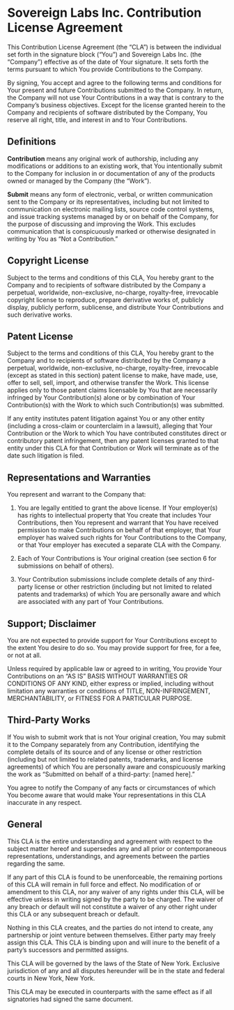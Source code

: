 # Sovereign Labs Inc. Contribution License Agreement

This Contribution License Agreement (the “CLA”) is between the individual set forth in the signature block (“You”) and Sovereign Labs Inc. (the “Company”) effective as of the date of Your signature. It sets forth the terms pursuant to which You provide Contributions to the Company. 

By signing, You accept and agree to the following terms and conditions for Your present and future Contributions submitted to the Company. In return, the Company will not use Your Contributions in a way that is contrary to the Company’s business objectives. Except for the license granted herein to the Company and recipients of software distributed by the Company, You reserve all right, title, and interest in and to Your Contributions.

## Definitions

**Contribution** means any original work of authorship, including any modifications or additions to an existing work, that You intentionally submit to the Company for inclusion in or documentation of any of the products owned or managed by the Company (the “Work”).

**Submit** means any form of electronic, verbal, or written communication sent to the Company or its representatives, including but not limited to communication on electronic mailing lists, source code control systems, and issue tracking systems managed by or on behalf of the Company, for the purpose of discussing and improving the Work. This excludes communication that is conspicuously marked or otherwise designated in writing by You as “Not a Contribution.”

## Copyright License

Subject to the terms and conditions of this CLA, You hereby grant to the Company and to recipients of software distributed by the Company a perpetual, worldwide, non-exclusive, no-charge, royalty-free, irrevocable copyright license to reproduce, prepare derivative works of, publicly display, publicly perform, sublicense, and distribute Your Contributions and such derivative works.

## Patent License

Subject to the terms and conditions of this CLA, You hereby grant to the Company and to recipients of software distributed by the Company a perpetual, worldwide, non-exclusive, no-charge, royalty-free, irrevocable (except as stated in this section) patent license to make, have made, use, offer to sell, sell, import, and otherwise transfer the Work. This license applies only to those patent claims licensable by You that are necessarily infringed by Your Contribution(s) alone or by combination of Your Contribution(s) with the Work to which such Contribution(s) was submitted.

If any entity institutes patent litigation against You or any other entity (including a cross-claim or counterclaim in a lawsuit), alleging that Your Contribution or the Work to which You have contributed constitutes direct or contributory patent infringement, then any patent licenses granted to that entity under this CLA for that Contribution or Work will terminate as of the date such litigation is filed.

## Representations and Warranties

You represent and warrant to the Company that:

1. You are legally entitled to grant the above license. If Your employer(s) has rights to intellectual property that You create that includes Your Contributions, then You represent and warrant that You have received permission to make Contributions on behalf of that employer, that Your employer has waived such rights for Your Contributions to the Company, or that Your employer has executed a separate CLA with the Company.
   
2. Each of Your Contributions is Your original creation (see section 6 for submissions on behalf of others).

3. Your Contribution submissions include complete details of any third-party license or other restriction (including but not limited to related patents and trademarks) of which You are personally aware and which are associated with any part of Your Contributions.

## Support; Disclaimer

You are not expected to provide support for Your Contributions except to the extent You desire to do so. You may provide support for free, for a fee, or not at all. 

Unless required by applicable law or agreed to in writing, You provide Your Contributions on an “AS IS” BASIS WITHOUT WARRANTIES OR CONDITIONS OF ANY KIND, either express or implied, including without limitation any warranties or conditions of TITLE, NON-INFRINGEMENT, MERCHANTABILITY, or FITNESS FOR A PARTICULAR PURPOSE.

## Third-Party Works

If You wish to submit work that is not Your original creation, You may submit it to the Company separately from any Contribution, identifying the complete details of its source and of any license or other restriction (including but not limited to related patents, trademarks, and license agreements) of which You are personally aware and conspicuously marking the work as “Submitted on behalf of a third-party: [named here].”

You agree to notify the Company of any facts or circumstances of which You become aware that would make Your representations in this CLA inaccurate in any respect.

## General

This CLA is the entire understanding and agreement with respect to the subject matter hereof and supersedes any and all prior or contemporaneous representations, understandings, and agreements between the parties regarding the same. 

If any part of this CLA is found to be unenforceable, the remaining portions of this CLA will remain in full force and effect. No modification of or amendment to this CLA, nor any waiver of any rights under this CLA, will be effective unless in writing signed by the party to be charged. The waiver of any breach or default will not constitute a waiver of any other right under this CLA or any subsequent breach or default.

Nothing in this CLA creates, and the parties do not intend to create, any partnership or joint venture between themselves. Either party may freely assign this CLA. This CLA is binding upon and will inure to the benefit of a party’s successors and permitted assigns.

This CLA will be governed by the laws of the State of New York. Exclusive jurisdiction of any and all disputes hereunder will be in the state and federal courts in New York, New York.

This CLA may be executed in counterparts with the same effect as if all signatories had signed the same document.